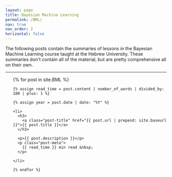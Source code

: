 ```yaml
---
layout: page
title: Bayesian Machine Learning
permalink: /BML/
nav: true
nav_order: 2
horizontal: false
---
```



The following posts contain the summaries of lessons in the Bayesian Machine Learning course taught at the Hebrew University. These summaries don't contain all of the material, but are pretty comprehensive all on their own.


---


<div class="post">

  <ul class="post-list">
    {% for post in site.BML %}

    {% assign read_time = post.content | number_of_words | divided_by: 180 | plus: 1 %}

    {% assign year = post.date | date: "%Y" %}

    <li>
      <h3>
        <a class="post-title" href="{{ post.url | prepend: site.baseurl }}">{{ post.title }}</a>
      </h3>

      <p>{{ post.description }}</p>
      <p class="post-meta">
        {{ read_time }} min read &nbsp;
      </p>

    </li>

    {% endfor %}
  </ul>
</div>
